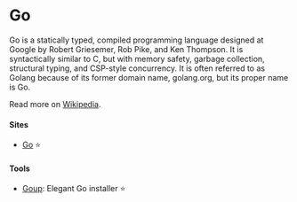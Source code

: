 # Go

Go is a statically typed, compiled programming language designed at Google by Robert Griesemer, Rob Pike, and Ken Thompson. It is syntactically similar to C, but with memory safety, garbage collection, structural typing, and CSP-style concurrency. It is often referred to as Golang because of its former domain name, golang.org, but its proper name is Go.

Read more on [Wikipedia](https://en.wikipedia.org/wiki/Go_(programming_language)).

#### Sites
- [Go](https://go.dev) ⭐

#### Tools
- [Goup](https://github.com/owenthereal/goup): Elegant Go installer ⭐
